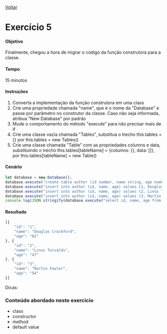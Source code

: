[Voltar](../README.md)

# Exercício 5

#### Objetivo
Finalmente, chegou a hora de migrar o código da função construtora para a classe.

#### Tempo
15 minutos

#### Instruções

1. Converta a implementação da função construtora em uma class
2. Crie uma propriedade chamada "name", que é o nome da "Database" e passe por parâmetro no construtor da classe. Caso não seja informada, atribua "New Database" por padrão
3. Mude o comportamento do método "execute" para não precisar mais de if
4. Crie uma classe vazia chamada "Tables", substitua o trecho this.tables = {} por this.tables = new Tables()
5. Crie uma classe chamada "Table" com as propriedades columns e data, substituindo o trecho this.tables[tableName] = {columns: {}, data: []}, por this.tables[tableName] = new Table()

#### Cenário

```javascript
let database = new Database();
database.execute("create table author (id number, name string, age number, city string, state string, country string)");
database.execute("insert into author (id, name, age) values (1, Douglas Crockford, 62)");
database.execute("insert into author (id, name, age) values (2, Linus Torvalds, 47)");
database.execute("insert into author (id, name, age) values (3, Martin Fowler, 54)");
console.log(JSON.stringify(database.execute("select id, name, age from author")));
```

#### Resultado

```javascript
[{
	"id": "1",
	"name": "Douglas Crockford",
	"age": "62"
}, {
	"id": "2",
	"name": "Linus Torvalds",
	"age": "47"
}, {
	"id": "3",
	"name": "Martin Fowler",
	"age": "54"
}]
```

Dicas:

### Conteúdo abordado neste exercício

* class
* constructor
* method
* default value